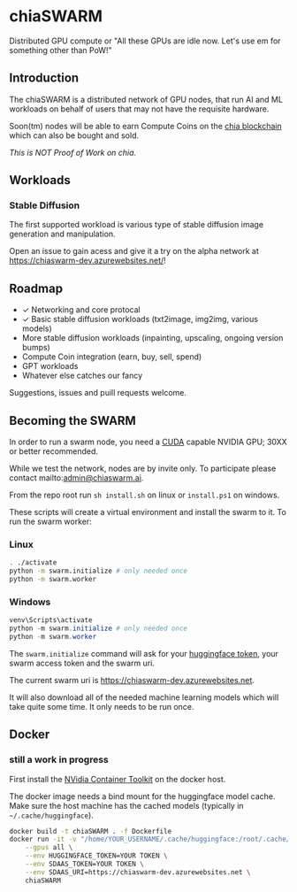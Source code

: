 # chiaSWARM

Distributed GPU compute or "All these GPUs are idle now. Let's use em for something other than PoW!"

## Introduction

The chiaSWARM is a distributed network of GPU nodes, that run AI and ML workloads on behalf of users that may not have the requisite hardware.

Soon(tm) nodes will be able to earn Compute Coins on the [chia blockchain](https://www.chia.net/) which can also be bought and sold.

_This is NOT Proof of Work on chia._

## Workloads

### Stable Diffusion

The first supported workload is various type of stable diffusion image generation and manipulation.

Open an issue to gain acess and give it a try on the alpha network at <https://chiaswarm-dev.azurewebsites.net/>!

## Roadmap

- &check; Networking and core protocal
- &check; Basic stable diffusion workloads (txt2image, img2img, various models)
- More stable diffusion workloads (inpainting, upscaling, ongoing version bumps)
- Compute Coin integration (earn, buy, sell, spend)
- GPT workloads
- Whatever else catches our fancy

Suggestions, issues and puill requests welcome.

## Becoming the SWARM

In order to run a swarm node, you need a [CUDA](https://nvidia.custhelp.com/app/answers/detail/a_id/2132/~/what-is-cuda%3F) capable NVIDIA GPU; 30XX or better recommended. 

While we test the network, nodes are by invite only. To participate please contact mailto:admin@chiaswarm.ai.

From the repo root run `sh install.sh` on linux or `install.ps1` on windows.

These scripts will create a virtual environment and install the swarm to it. To run the swarm worker:

### Linux

```bash
. ./activate
python -m swarm.initialize # only needed once
python -m swarm.worker
```

### Windows

```powershell
venv\Scripts\activate
python -m swarm.initialize # only needed once
python -m swarm.worker
```

The `swarm.initialize` command will ask for your [huggingface token](https://huggingface.co/docs/hub/security-tokens), your swarm access token and the swarm uri.

The current swarm uri is <https://chiaswarm-dev.azurewebsites.net>.

It will also download all of the needed machine learning models which will take quite some time. It only needs to be run once.

## Docker

### still a work in progress

First install the [NVidia Container Toolkit](https://docs.nvidia.com/datacenter/cloud-native/container-toolkit/install-guide.html#docker) on the docker host.

The docker image needs a bind mount for the huggingface model cache. Make sure the host machine has the cached models (typically in `~/.cache/huggingface`).

```bash
docker build -t chiaSWARM . -f Dockerfile
docker run -it -v "/home/YOUR_USERNAME/.cache/huggingface:/root/.cache/huggingface/" \
    --gpus all \
    --env HUGGINGFACE_TOKEN=YOUR TOKEN \
    --env SDAAS_TOKEN=YOUR TOKEN \
    --env SDAAS_URI=https://chiaswarm-dev.azurewebsites.net \
    chiaSWARM
```
